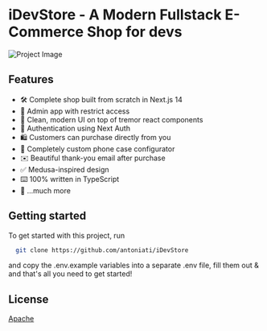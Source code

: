 # iDevStore - A Modern Fullstack E-Commerce Shop for devs

![Project Image](https://github.com/antoniati/iDevStore/webapp/public/thumbnail.png)

## Features

- 🛠️ Complete shop built from scratch in Next.js 14
- 🔐 Admin app with restrict access
- 🌟 Clean, modern UI on top of tremor react components
- 🔑 Authentication using Next Auth
- 🛍️ Customers can purchase directly from you
- 🛒 Completely custom phone case configurator
- ✉️ Beautiful thank-you email after purchase
- ✅ Medusa-inspired design
- ⌨️ 100% written in TypeScript
- 🎁 ...much more

## Getting started

To get started with this project, run

```bash
  git clone https://github.com/antoniati/iDevStore
```

and copy the .env.example variables into a separate .env file, fill them out & and that's all you need to get started!


## License

[Apache](https://choosealicense.com/licenses/apache-2.0/)
